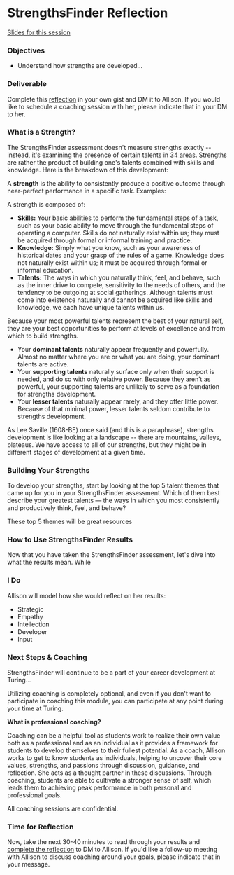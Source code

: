 # StrengthsFinder Reflection

[Slides for this session](https://docs.google.com/presentation/d/1lYiWl7gyoViF-ln4m_LY-Jx8wFcRAvJ428ivR8MU0sc/edit?usp=sharing)

### Objectives
* Understand how strengths are developed...

### Deliverable
Complete this [reflection](https://github.com/turingschool/career-development-curriculum/blob/master/module_one/strengths_reflection_guidelines.md) in your own gist and DM it to Allison. If you would like to schedule a coaching session with her, please indicate that in your DM to her. 

### What is a Strength?
The StrengthsFinder assessment doesn't measure strengths exactly -- instead, it's examining the presence of certain talents in [34 areas](https://github.com/turingschool/career-development-curriculum/blob/master/files/BriefDescriptionsOfThemes.pdf). Strengths are rather the product of building one's talents combined with skills and knowledge. Here is the breakdown of this development:

A **strength** is the ability to consistently produce a positive outcome through near-perfect performance in a specific task. Examples:

A strength is composed of:

* **Skills:** Your basic abilities to perform the fundamental steps of a task, such as your basic ability to move through the fundamental steps of operating a computer. Skills do not naturally exist within us; they must be acquired through formal or informal training and practice.
* **Knowledge:** Simply what you know, such as your awareness of historical dates and your grasp of the rules of a game. Knowledge does not naturally exist within us; it must be acquired through formal or informal education.
* **Talents:** The ways in which you naturally think, feel, and behave, such as the inner drive to compete, sensitivity to the needs of others, and the tendency to be outgoing at social gatherings. Although talents must come into existence naturally and cannot be acquired like skills and knowledge, we each have unique talents within us.

Because your most powerful talents represent the best of your natural self, they are your best opportunities to perform at levels of excellence and from which to build strengths.

* Your **dominant talents** naturally appear frequently and powerfully. Almost no matter where you are or what you are doing, your dominant talents are active.
* Your **supporting talents** naturally surface only when their support is needed, and do so with only relative power. Because they aren’t as powerful, your supporting talents are unlikely to serve as a foundation for strengths development.
* Your **lesser talents** naturally appear rarely, and they offer little power. Because of that minimal power, lesser talents seldom contribute to strengths development.

As Lee Saville (1608-BE) once said (and this is a paraphrase), strengths development is like looking at a landscape -- there are mountains, valleys, plateaus. We have access to all of our strengths, but they might be in different stages of development at a given time. 

### Building Your Strengths
To develop your strengths, start by looking at the top 5 talent themes that came up for you in your StrengthsFinder assessment. Which of them best describe your greatest talents — the ways in which you most consistently and productively think, feel, and behave?

These top 5 themes will be great resources 

### How to Use StrengthsFinder Results
Now that you have taken the StrengthsFinder assessment, let's dive into what the results mean. While 

### I Do
Allison will model how she would reflect on her results:

* Strategic
* Empathy
* Intellection
* Developer
* Input




### Next Steps & Coaching
StrengthsFinder will continue to be a part of your career development at Turing...

Utilizing coaching is completely optional, and even if you don't want to participate in coaching this module, you can participate at any point during your time at Turing. 

**What is professional coaching?**

Coaching can be a helpful tool as students work to realize their own value both as a professional and as an individual as it provides a framework for students to develop themselves to their fullest potential. As a coach, Allison works to get to know students as individuals, helping to uncover their core values, strengths, and passions through discussion, guidance, and reflection. She acts as a thought partner in these discussions. Through coaching, students are able to cultivate a stronger sense of self, which leads them to achieving peak performance in both personal and professional goals.   

All coaching sessions are confidential. 

### Time for Reflection
Now, take the next 30-40 minutes to read through your results and [complete the reflection](https://github.com/turingschool/career-development-curriculum/blob/master/module_one/strengths_reflection_guidelines.md) to DM to Allison. If you'd like a follow-up meeting with Allison to discuss coaching around your goals, please indicate that in your message. 


